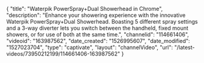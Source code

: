 {
    "title": "Waterpik PowerSpray+Dual Showerhead in Chrome",
    "description": "Enhance your showering experience with the innovative Waterpik PowerSpray+Dual Showerhead. Boasting 5 different spray settings and a 3-way diverter lets you switch between the handheld, fixed mount showers, or for use of both at the same time.",
    "channelid": "114661406",
    "videoid": "163987562",
    "date_created": "1526995607",
    "date_modified": "1527023704",
    "type": "captivate",
    "layout": "channelVideo",
    "url": "\/latest-videos\/73950212199\/114661406-163987562"
}